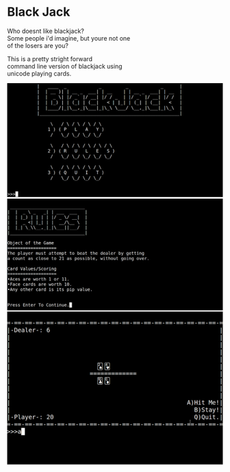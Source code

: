 # Black Jack

Who doesnt like blackjack?  
Some people i'd imagine, but youre not one  
of the losers are you?  

This is a pretty stright forward  
command line version of blackjack using  
unicode playing cards.

![Screenshot](screenshots/screensh1.png)
![Screenshot](screenshots/screensh2.png)
![Screenshot](screenshots/screensh3.png)
